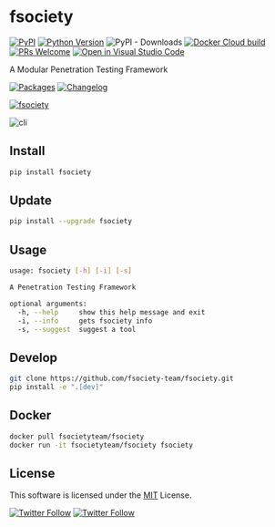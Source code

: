 # fsociety

[![PyPI](https://img.shields.io/pypi/v/fsociety?color=orange&logo=pypi&logoColor=orange&style=flat-square)](https://pypi.org/project/fsociety/)
[![Python Version](https://img.shields.io/badge/python-3.6%2B-blue?logo=python&style=flat-square)](https://www.python.org/downloads/)
![PyPI - Downloads](https://img.shields.io/pypi/dm/fsociety?style=flat-square)
[![Docker Cloud build](https://img.shields.io/docker/cloud/build/fsocietyteam/fsociety?style=flat-square)](https://hub.docker.com/r/fsocietyteam/fsociety)
[![PRs Welcome](https://img.shields.io/badge/PRs-welcome-organge.svg?logo=git&logoColor=organge&style=flat-square)](http://makeapullrequest.com)
[![Open in Visual Studio Code](https://open.vscode.dev/badges/open-in-vscode.svg)](https://open.vscode.dev/fsocietyteam/fsociety)

A Modular Penetration Testing Framework

[![Packages](https://img.shields.io/badge/PACKAGES.md-red?style=flat-square)](https://github.com/fsociety-team/fsociety/blob/main/PACKAGES.md) [![Changelog](https://img.shields.io/badge/CHANGELOG.md-red?style=flat-square)](https://github.com/fsociety-team/fsociety/blob/main/CHANGELOG.md)

[![fsociety](https://raw.githubusercontent.com/fsociety-team/fsociety/main/images/fsociety.png)](https://github.com/fsociety-team/fsociety)

![cli](https://raw.githubusercontent.com/fsociety-team/fsociety/main/images/cli.png)

## Install

```bash
pip install fsociety
```

## Update

```bash
pip install --upgrade fsociety
```

## Usage

```bash
usage: fsociety [-h] [-i] [-s]

A Penetration Testing Framework

optional arguments:
  -h, --help     show this help message and exit
  -i, --info     gets fsociety info
  -s, --suggest  suggest a tool
```

## Develop

```bash
git clone https://github.com/fsociety-team/fsociety.git
pip install -e ".[dev]"
```

## Docker

```bash
docker pull fsocietyteam/fsociety
docker run -it fsocietyteam/fsociety fsociety
```

## License

This software is licensed under the [MIT](https://github.com/fsociety-team/fsociety/blob/main/LICENSE) License.

[![Twitter Follow](https://img.shields.io/badge/fuck%20it-ship%20it-blue?style=flat-square)](https://twitter.com/fsociety_team) [![Twitter Follow](https://img.shields.io/twitter/follow/fsociety_team?color=blue&style=flat-square)](https://twitter.com/fsociety_team)

